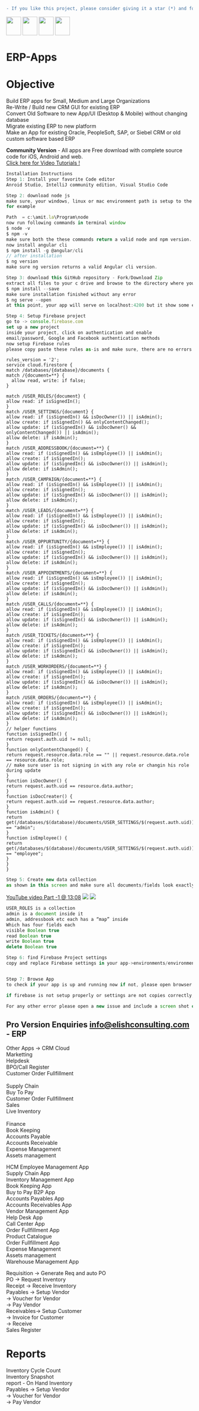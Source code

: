 ```diff
- If you like this project, please consider giving it a star (*) and follow me at GitHub & YouTube.
```
[<img src="https://github.com/AmitXShukla/AmitXShukla.github.io/blob/master/assets/icons/youtube.svg" width=40 height=50>](https://youtube.com/AmitShukla_AI)
[<img src="https://github.com/AmitXShukla/AmitXShukla.github.io/blob/master/assets/icons/github.svg" width=40 height=50>](https://github.com/AmitXShukla)
[<img src="https://github.com/AmitXShukla/AmitXShukla.github.io/blob/master/assets/icons/medium.svg" width=40 height=50>](https://medium.com/@Amit_Shukla)
[<img src="https://github.com/AmitXShukla/AmitXShukla.github.io/blob/master/assets/icons/twitter_1.svg" width=40 height=50>](https://twitter.com/ashuklax)

# ERP-Apps
# Objective
Build ERP apps for Small, Medium and Large Organizations<br/>
Re-Write / Build new CRM GUI for existing ERP<br/>
Convert Old Software to new App/UI (Desktop & Mobile) without changing database<br/>
Migrate existing ERP to new platform<br/>
Make an App for existing Oracle, PeopleSoft, SAP, or Siebel CRM or old custom software based ERP<br/>

<b>Community Version</b> - All apps are Free download with complete source code for iOS, Android and web.<br>
<a href="https://www.youtube.com/playlist?list=PLp0TENYyY8lHNMTAlrfVQKzAvQo3yzHYk">Click here for Video Tutorials !</a>
<br/>
``` ts
Installation Instructions
Step 1: Install your favorite Code editor
Anroid Studio, IntelliJ community edition, Visual Studio Code

Step 2: download node js
make sure, your windows, linux or mac environment path is setup to the directory where your node.exe file is
for example

Path  = c:\amit.la\Program\node
now run following commands in terminal window
$ node -v
$ npm -v
make sure both the these commands return a valid node and npm version.
now install angular cli
$ npm install -g @angular/cli
// after installation
$ ng version
make sure ng version returns a valid Angular cli version.

Step 3: download this GitHub repository - Fork/Download Zip 
extract all files to your c drive and browse to the directory where you can see package.json
$ npm install --save
make sure installation finished without any error
$ ng serve --open
at this point, your app will serve on localhost:4200 but it show some errors because your firebase in not setup yet

Step 4: Setup Firebase project 
go to -> console.firebase.com
set up a new project
inside your project, click on authentication and enable
email/password, Google and Facebook authentication methods
now setup Firebase rules
please copy paste these rules as-is and make sure, there are no errors anywhere.
```
    
    rules_version = '2';
    service cloud.firestore {
    match /databases/{database}/documents {
    match /{document=**} {
      allow read, write: if false;
    }
    
    match /USER_ROLES/{document} {
    allow read: if isSignedIn();
    }
    match /USER_SETTINGS/{document} {
    allow read: if (isSignedIn() && isDocOwner()) || isAdmin();
    allow create: if isSignedIn() && onlyContentChanged();
    allow update: if (isSignedIn() && isDocOwner() && onlyContentChanged()) || isAdmin();
    allow delete: if isAdmin();
    }
    match /USER_ADDRESSBOOK/{document=**} {
    allow read: if (isSignedIn() && isEmployee()) || isAdmin();
    allow create: if isSignedIn();
    allow update: if (isSignedIn() && isDocOwner()) || isAdmin();
    allow delete: if isAdmin();
    }
    match /USER_CAMPAIGN/{document=**} {
    allow read: if (isSignedIn() && isEmployee()) || isAdmin();
    allow create: if isSignedIn();
    allow update: if (isSignedIn() && isDocOwner()) || isAdmin();
    allow delete: if isAdmin();
    }
    match /USER_LEADS/{document=**} {
    allow read: if (isSignedIn() && isEmployee()) || isAdmin();
    allow create: if isSignedIn();
    allow update: if (isSignedIn() && isDocOwner()) || isAdmin();
    allow delete: if isAdmin();
    }
    match /USER_OPPURTUNITY/{document=**} {
    allow read: if (isSignedIn() && isEmployee()) || isAdmin();
    allow create: if isSignedIn();
    allow update: if (isSignedIn() && isDocOwner()) || isAdmin();
    allow delete: if isAdmin();
    }
    match /USER_APPOINTMENTS/{document=**} {
    allow read: if (isSignedIn() && isEmployee()) || isAdmin();
    allow create: if isSignedIn();
    allow update: if (isSignedIn() && isDocOwner()) || isAdmin();
    allow delete: if isAdmin();
    }
    match /USER_CALLS/{document=**} {
    allow read: if (isSignedIn() && isEmployee()) || isAdmin();
    allow create: if isSignedIn();
    allow update: if (isSignedIn() && isDocOwner()) || isAdmin();
    allow delete: if isAdmin();
    }
    match /USER_TICKETS/{document=**} {
    allow read: if (isSignedIn() && isEmployee()) || isAdmin();
    allow create: if isSignedIn();
    allow update: if (isSignedIn() && isDocOwner()) || isAdmin();
    allow delete: if isAdmin();
    }
    match /USER_WORKORDERS/{document=**} {
    allow read: if (isSignedIn() && isEmployee()) || isAdmin();
    allow create: if isSignedIn();
    allow update: if (isSignedIn() && isDocOwner()) || isAdmin();
    allow delete: if isAdmin();
    }
    match /USER_ORDERS/{document=**} {
    allow read: if (isSignedIn() && isEmployee()) || isAdmin();
    allow create: if isSignedIn();
    allow update: if (isSignedIn() && isDocOwner()) || isAdmin();
    allow delete: if isAdmin();
    }
    // helper functions
    function isSignedIn() {
    return request.auth.uid != null;
    }
    function onlyContentChanged() {
    return request.resource.data.role == "" || request.resource.data.role == resource.data.role;
    // make sure user is not signing in with any role or changin his role during update
    }
    function isDocOwner() {
    return request.auth.uid == resource.data.author;
    }
    function isDocCreater() {
    return request.auth.uid == request.resource.data.author;
    }
    function isAdmin() {
    return get(/databases/$(database)/documents/USER_SETTINGS/$(request.auth.uid)).data.role == "admin";
    }
    function isEmployee() {
    return get(/databases/$(database)/documents/USER_SETTINGS/$(request.auth.uid)).data.role == "employee";
    }
    }
    }

```ts
Step 5: Create new data collection
as shown in this screen and make sure all documents/fields look exactly the same.
```

<a href="https://www.youtube.com/playlist?list=PLp0TENYyY8lHNMTAlrfVQKzAvQo3yzHYk">YouTube video Part -1 @ 13:08</a>
<img src="https://user-images.githubusercontent.com/20031132/79258144-8f462600-7e3f-11ea-8d32-ee39026c015f.png">
<img src="https://user-images.githubusercontent.com/20031132/79186856-a0efe500-7dcf-11ea-998c-890b58fd28e9.png">
```ts
USER_ROLES is a collection
admin is a document inside it
admin, addressbook etc each has a “map” inside
Which has four fields each
visible Boolean true
read Boolean true
write Boolean true
delete Boolean true

Step 6: find Firebase Project settings
copy and replace Firebase settings in your app->environments/environment.ts and environment.prod.ts


Step 7: Browse App 
to check if your app is up and running now if not, please open browser console and look for errors

if firebase is not setup properly or settings are not copies correctly, you will see error like invalid API Key.

For any other error please open a new issue and include a screen shot of your terminal and browser console window.
```
## Pro Version Enquiries info@elishconsulting.com - ERP

Other Apps -> CRM Cloud<br/>
  Marketting<br/>
  Helpdesk<br/>
  BPO/Call Register<br/>
  Customer Order Fullfillment<br/><br/>
Supply Chain<br/>
  Buy To Pay<br/>
  Customer Order Fullfillment<br/>
  Sales<br/>
  Live Inventory<br/><br/>
Finance<br/>
  Book Keeping<br/>
  Accounts Payable<br/>
  Accounts Receivable<br/>
Expense Management<br/>
Assets management<br/>

HCM Employee Management App<br/>
Supply Chain App<br/>
Inventory Management App<br/>
Book Keeping App<br/>
Buy to Pay B2P App<br/>
Accounts Payables App<br/>
Accounts Receivables App<br/>
Vendor Management App<br/>
Help Desk App<br/>
Call Center App<br/>
Order Fullfillment App<br/>
Product Catalogue<br/>
Order Fullfillment App<br/>
Expense Management<br/>
Assets management<br/>
Warehouse Management App<br/>

Requisition -> Generate Req and auto PO<br/>
PO  -> Request Inventory<br/>
Receipt -> Receive Inventory<br/>
Payables -> Setup Vendor<br/>
        -> Voucher for Vendor<br/>
        -> Pay Vendor<br/>
Receivables-> Setup Customer<br/>
        -> Invoice for Customer<br/>
        -> Receive<br/>
Sales Register<br/>
# Reports
Inventory Cycle Count<br/>
Inventory Snapshot<br/>
report - On Hand Inventory<br/>
Payables -> Setup Vendor<br/>
        -> Voucher for Vendor<br/>
        -> Pay Vendor<br/>
